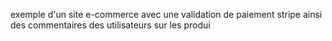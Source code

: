 exemple d'un site e-commerce avec une validation de paiement stripe ainsi des commentaires des utilisateurs sur les produi
